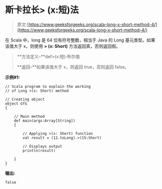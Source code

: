 # 斯卡拉长> (x:短)法

> 原文:[https://www.geeksforgeeks.org/scala-long-x-short-method-4/](https://www.geeksforgeeks.org/scala-long-x-short-method-4/)

在 Scala 中，long 是 64 位有符号整数，相当于 Java 的 Long 基元类型。如果该值大于 x，则使用 **> (x: Short)** 方法返回真，否则返回假。

> **方法定义–**def>(x:短):布尔值
> 
> **返回–**如果该值大于 x，则返回 true，否则返回 false。

**示例#1:**

```
// Scala program to explain the working 
// of Long >(x: Short) method

// Creating object
object GfG
{ 

    // Main method
    def main(args:Array[String])
    {

        // Applying >(x: Short) function
        val result = (12.toLong).>(15:Short)

        // Displays output
        println(result)

    }
} 
```

**输出:**

```
false

```